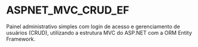 # ASPNET_MVC_CRUD_EF
Painel administrativo simples com login de acesso e gerenciamento de usuários (CRUD), utilizando a estrutura MVC do ASP.NET com a ORM Entity Framework.
